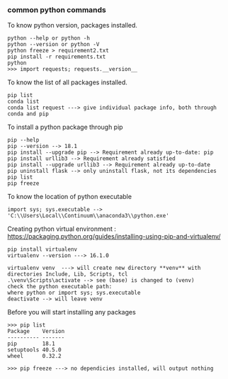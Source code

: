 ### common python commands
To know python version, packages installed.
```
python --help or python -h
python --version or python -V
python freeze > requirement2.txt
pip install -r requirements.txt
python
>>> import requests; requests.__version__
```
To know the list of all packages installed.
```
pip list
conda list
conda list request ---> give individual package info, both through conda and pip
```
To install a python package through pip
```
pip --help
pip --version --> 18.1
pip install --upgrade pip --> Requirement already up-to-date: pip 
pip install urllib3 --> Requirement already satisfied
pip install --upgrade urllib3 --> Requirement already up-to-date
pip uninstall flask --> only uninstall flask, not its dependencies
pip list
pip freeze
```
To know the location of python executable
```
import sys; sys.executable --> 'C:\\Users\Local\\Continuum\\anaconda3\\python.exe'
```
Creating python virtual environment :
https://packaging.python.org/guides/installing-using-pip-and-virtualenv/
```
pip install virtualenv
virtualenv --version ---> 16.1.0

virtualenv venv  ---> will create new directory **venv** with directories Include, Lib, Scripts, tcl
.\venv\Scripts\activate --> see (base) is changed to (venv)
check the python executable path: 
where python or import sys; sys.executable
deactivate --> will leave venv
```
Before you will start installing any packages
```
>>> pip list
Package    Version
---------- -------
pip        18.1
setuptools 40.5.0
wheel      0.32.2

>>> pip freeze ---> no dependicies installed, will output nothing
```




